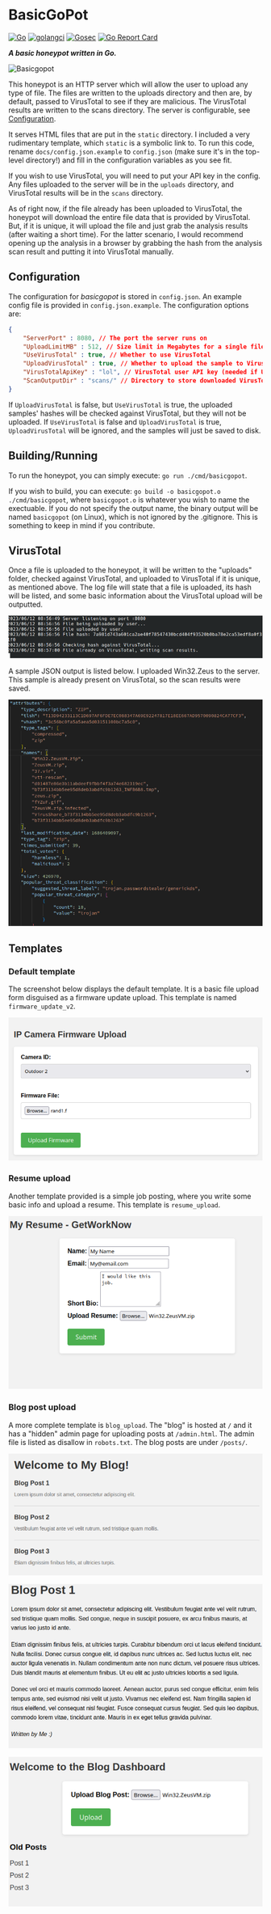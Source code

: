 # BasicGoPot
[![Go](https://github.com/morgenm/basicgopot/actions/workflows/go.yml/badge.svg)](https://github.com/morgenm/basicgopot/actions/workflows/go.yml)
[![golangci](https://github.com/morgenm/basicgopot/actions/workflows/golangci-lint.yml/badge.svg)](https://github.com/morgenm/basicgopot/actions/workflows/golangci-lint.yml)
[![Gosec](https://github.com/morgenm/basicgopot/actions/workflows/gosec.yml/badge.svg)](https://github.com/morgenm/basicgopot/actions/workflows/gosec.yml)
[![Go Report Card](https://goreportcard.com/badge/github.com/morgenm/basicgopot)](https://goreportcard.com/report/github.com/morgenm/basicgopot)

**_A basic honeypot written in Go._**

![Basicgopot](https://raw.githubusercontent.com/morgenm/basicgopot/275d8f8fedc251dedce6a047a0cd8b023a94f2f8/docs/basicgopot.gif)

This honeypot is an HTTP server which will allow the user to upload any type of file. The files are written to the uploads directory and then are, by default, passed to VirusTotal to see if they are malicious. The VirusTotal results are written to the scans directory. The server is configurable, see [Configuration](#configuration).

It serves HTML files that are put in the `static` directory. I included a very rudimentary template, which `static` is a symbolic link to. To run this code, rename `docs/config.json.example` to `config.json` (make sure it's in the top-level directory!) and fill in the configuration variables as you see fit.

If you wish to use VirusTotal, you will need to put your API key in the config. Any files uploaded to the server will be in the `uploads` directory, and VirusTotal results will be in the `scans` directory.

As of right now, if the file already has been uploaded to VirusTotal, the honeypot will download the entire file data that is provided by VirusTotal. But, if it is unique, it will upload the file and just grab the analysis results (after waiting a short time). For the latter scenario, I would recommend opening up the analysis in a browser by grabbing the hash from the analysis scan result and putting it into VirusTotal manually.

## Configuration
The configuration for *basicgopot* is stored in `config.json`. An example config file is provided in `config.json.example`. The configuration options are:
```json
{
    "ServerPort" : 8080, // The port the server runs on
    "UploadLimitMB" : 512, // Size limit in Megabytes for a single file upload to the server
    "UseVirusTotal" : true, // Whether to use VirusTotal 
    "UploadVirusTotal" : true, // Whether to upload the sample to VirusTotal if its unique
    "VirusTotalApiKey" : "lol", // VirusTotal user API key (needed if UseVirusTotal is true)
    "ScanOutputDir" : "scans/" // Directory to store downloaded VirusTotal scans in  
}
```

If `UploadVirusTotal` is false, but `UseVirusTotal` is true, the uploaded samples' hashes will be checked against VirusTotal, but they will not be uploaded. If `UseVirusTotal` is false and `UploadVirusTotal` is true, `UploadVirusTotal` will be ignored, and the samples will just be saved to disk.

## Building/Running
To run the honeypot, you can simply execute: `go run ./cmd/basicgopot`. 

If you wish to build, you can execute: `go build -o basicgopot.o ./cmd/basicgopot`, where `basicgopot.o` is whatever you wish to name the exectuable. If you do not specify the output name, the binary output will be named `basicgopot` (on Linux), which is not ignored by the .gitignore. This is something to keep in mind if you contribute.

## VirusTotal
Once a file is uploaded to the honeypot, it will be written to the "uploads" folder, checked against VirusTotal, and uploaded to VirusTotal if it is unique, as mentioned above. The log file will state that a file is uploaded, its hash will be listed, and some basic information about the VirusTotal upload will be outputted. 

![Sample log output](https://github.com/morgenm/basicgopot/blob/assets/docs/log.png?raw=true "Sample log output")

A sample JSON output is listed below. I uploaded Win32.Zeus to the server. This sample is already present on VirusTotal, so the scan results were saved.

![Win32.Zeus output](https://github.com/morgenm/basicgopot/blob/assets/docs/win32_zeus.png?raw=true "Win32.Zeus output")

## Templates
### Default template
The screenshot below displays the default template. It is a basic file upload form disguised as a firmware update upload. This template is named `firmware_update_v2`.

![Template Firmware Upload v2](https://github.com/morgenm/basicgopot/blob/assets/docs/template_firmware_upload_v2.png?raw=true "Default template")

### Resume upload
Another template provided is a simple job posting, where you write some basic info and upload a resume. This template is `resume_upload`.

![Template Resume](https://github.com/morgenm/basicgopot/blob/assets/docs/template_resume.png?raw=true "Resume template")

### Blog post upload
A more complete template is `blog_upload`. The "blog" is hosted at `/` and it has a "hidden" admin page for uploading posts at `/admin.html`. The admin file is listed as disallow in `robots.txt`. The blog posts are under `/posts/`. 

![Template Blog](https://github.com/morgenm/basicgopot/blob/assets/docs/template_blog_index.png?raw=true "Blog template")

![Template Blog Post](https://github.com/morgenm/basicgopot/blob/assets/docs/template_blog_post.png?raw=true "Blog post")

![Template Blog Upload](https://github.com/morgenm/basicgopot/blob/assets/docs/template_blog_upload.png?raw=true "Blog admin upload")
